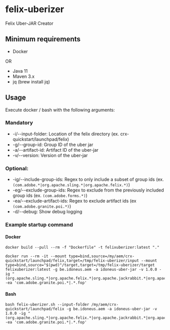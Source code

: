 # felix-uberizer
Felix Uber-JAR Creator

## Minimum requirements

* Docker

OR

* Java 11
* Maven 3.x
* jq (brew install jq)

## Usage

Execute docker / bash with the following arguments:

### Mandatory 
* -i/--input-folder: Location of the felix directory (ex. crx-quickstart/launchpad/felix)
* -g/--group-id: Group ID of the uber jar
* -a/--artifact-id: Artifact ID of the uber-jar
* -v/--version: Version of the uber-jar

### Optional:
* -ig/--include-group-ids: Regex to only include a subset of group ids (ex. ```(com.adobe.*|org.apache.sling.*|org.apache.felix.*)```)
* -eg/--exclude-group-ids: Regex to exclude from the previously included group ids (ex. ```(com.adobe.forms.*)```)
* -ea/--exclude-artifact-ids: Regex to exclude artifact ids (ex ```(com.adobe.granite.poi.*)```)
* -d/--debug: Show debug logging

### Example startup command

#### Docker

```
docker build --pull --rm -f "Dockerfile" -t felixuberizer:latest "."

docker run --rm -it --mount type=bind,source=/my/aem/crx-quickstart/launchpad/felix,target=/tmp/felix-uberizer/input --mount type=bind,source="$(pwd)"/target,target=/tmp/felix-uberizer/target felixuberizer:latest -g be.idoneus.aem -a idoneus-uber-jar -v 1.0.0 -ig "(org.apache.sling.*|org.apache.felix.*|org.apache.jackrabbit.*|org.apache.oak.*|com.adobe.*|com.day.*)" -ea 'com.adobe.granite.poi.*|.*.fop'
```

#### Bash

```
bash felix-uberizer.sh --input-folder /my/aem/crx-quickstart/launchpad/felix -g be.idoneus.aem -a idoneus-uber-jar -v 1.0.0 -ig "(org.apache.sling.*|org.apache.felix.*|org.apache.jackrabbit.*|org.apache.oak.*|com.adobe.*|com.day.*)" -ea 'com.adobe.granite.poi.*|.*.fop'
```